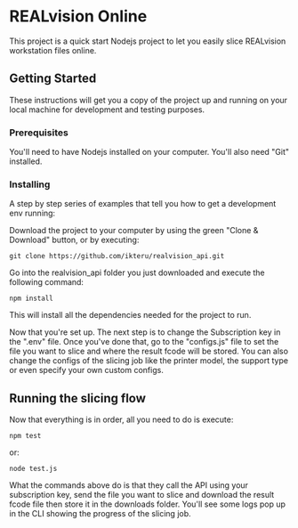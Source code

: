 # REALvision Online

This project is a quick start Nodejs project to let you easily slice REALvision workstation files online.

## Getting Started

These instructions will get you a copy of the project up and running on your local machine for development and testing purposes.

### Prerequisites

You'll need to have Nodejs installed on your computer. You'll also need "Git" installed.

### Installing

A step by step series of examples that tell you how to get a development env running:

Download the project to your computer by using the green "Clone & Download" button, or by executing:
```
git clone https://github.com/ikteru/realvision_api.git
```
Go into the realvision_api folder you just downloaded and execute the following command:

```
npm install
```
This will install all the dependencies needed for the project to run.

Now that you're set up. The next step is to change the Subscription key in the ".env" file. 
Once you've done that, go to the "configs.js" file to set the file you want to slice and where the result fcode will be stored.
You can also change the configs of the slicing job like the printer model, the support type or even specify your own custom configs.

## Running the slicing flow

Now that everything is in order, all you need to do is execute: 

```
npm test
```
or:
```
node test.js
```

What the commands above do is that they call the API using your subscription key, send the file you want to slice and download the result fcode file then store it in the downloads folder.
You'll see some logs pop up in the CLI showing the progress of the slicing job.
